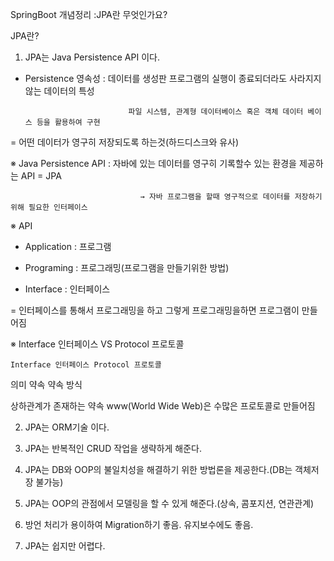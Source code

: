 SpringBoot 개념정리 :JPA란 무엇인가요?

JPA란?
1. JPA는 Java Persistence API 이다.

* Persistence 영속성 : 데이터를 생성판 프로그램의 실행이 종료되더라도 사라지지 않는 데이터의 특성

                             파일 시스템, 관계형 데이터베이스 혹은 객체 데이터 베이스 등을 활용하여 구현

= 어떤 데이터가 영구히 저장되도록 하는것(하드디스크와 유사)


※ Java Persistence API : 자바에 있는 데이터를 영구히 기록할수 있는 환경을 제공하는 API  = JPA

                                 → 자바 프로그램을 할때 영구적으로 데이터를 저장하기위해 필요한 인터페이스

 

※ API

- Application : 프로그램

- Programing : 프로그래밍(프로그램을 만들기위한 방법)

- Interface : 인터페이스

= 인터페이스를 통해서 프로그래밍을 하고 그렇게 프로그래밍을하면 프로그램이 만들어짐

 

※ Interface 인터페이스 VS Protocol 프로토콜

 	Interface 인터페이스	Protocol 프로토콜
의미	약속	약속
방식	





상하관계가 존재하는 약속	www(World Wide Web)은 수많은 프로토콜로 만들어짐
 

2. JPA는 ORM기술 이다.

 

3. JPA는 반복적인 CRUD 작업을 생략하게 해준다.

 

4. JPA는 DB와 OOP의 불일치성을 해결하기 위한 방법론을 제공한다.(DB는 객체저장 불가능)

 

5. JPA는 OOP의 관점에서 모델링을 할 수 있게 해준다.(상속, 콤포지션, 연관관계)

 

6. 방언 처리가 용이하여 Migration하기 좋음. 유지보수에도 좋음.

 

7. JPA는 쉽지만 어렵다.
